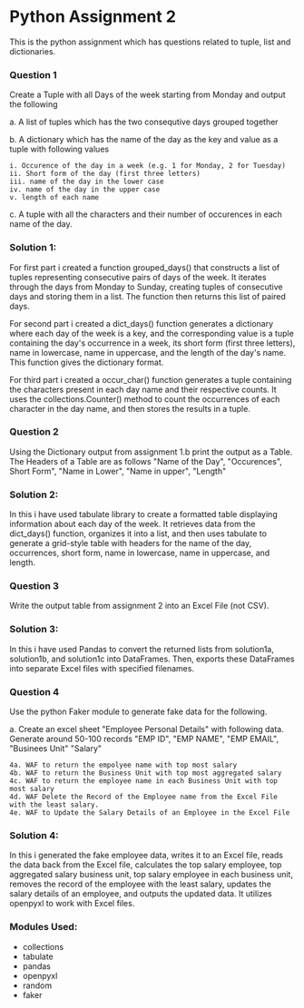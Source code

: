 # Python Assignment 2

This is the python assignment which has questions related to tuple, list and dictionaries.

### Question 1
Create a Tuple with all Days of the week starting from Monday and output the following 

a. A list of tuples which has the two consequtive days grouped together

b. A dictionary which has the name of the day as the key and value as a tuple with following values

    i. Occurence of the day in a week (e.g. 1 for Monday, 2 for Tuesday)
    ii. Short form of the day (first three letters)
    iii. name of the day in the lower case
    iv. name of the day in the upper case
	v. length of each name
c. A tuple with all the characters and their number of occurences in each name of the day.

### Solution 1:
For first part i created a function grouped_days() that constructs a list of tuples representing consecutive pairs of days of the week. It iterates through the days from Monday to Sunday, creating tuples of consecutive days and storing them in a list. The function then returns this list of paired days.

For second part i created a dict_days() function generates a dictionary where each day of the week is a key, and the corresponding value is a tuple containing the day's occurrence in a week, its short form (first three letters), name in lowercase, name in uppercase, and the length of the day's name. This function gives the dictionary format.

For third part i created a occur_char() function generates a tuple containing the characters present in each day name and their respective counts. It uses the collections.Counter() method to count the occurrences of each character in the day name, and then stores the results in a tuple. 
### Question 2
Using the Dictionary output from assignment 1.b print the output as a Table. The Headers of a Table are as follows
"Name of the Day", "Occurences", Short Form", "Name in Lower", "Name in upper", "Length"

### Solution 2:
In this i have used tabulate library to create a formatted table displaying information about each day of the week. It retrieves data from the dict_days() function, organizes it into a list, and then uses tabulate to generate a grid-style table with headers for the name of the day, occurrences, short form, name in lowercase, name in uppercase, and length.

### Question 3
Write the output table from assignment 2 into an Excel File (not CSV).

### Solution 3:
In this i have used Pandas to convert the returned lists from solution1a, solution1b, and solution1c into DataFrames. Then, exports these DataFrames into separate Excel files with specified filenames.

### Question 4
Use the python Faker module to generate fake data for the following.

a. Create an excel sheet "Employee Personal Details" with following data. Generate around 50-100 records
		"EMP ID", "EMP NAME", "EMP EMAIL", "Businees Unit" "Salary"

	4a. WAF to return the empolyee name with top most salary
	4b. WAF to return the Business Unit with top most aggregated salary
	4c. WAF to return the employee name in each Business Unit with top most salary
	4d. WAF Delete the Record of the Employee name from the Excel File with the least salary.
	4e. WAF to Update the Salary Details of an Employee in the Excel File

### Solution 4:
In this i generated the fake employee data, writes it to an Excel file, reads the data back from the Excel file, calculates the top salary employee, top aggregated salary business unit, top salary employee in each business unit, removes the record of the employee with the least salary, updates the salary details of an employee, and outputs the updated data. It utilizes openpyxl to work with Excel files.


### Modules Used:

- collections
- tabulate
- pandas
- openpyxl
- random
- faker
